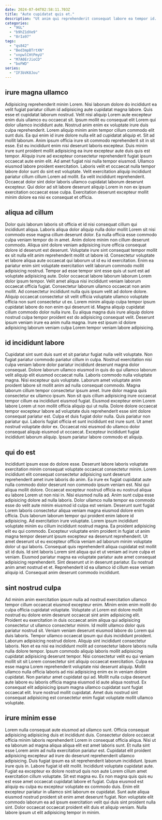 ```yaml
---
date: 2024-07-04T02:58:11.703Z
title: "Aute cupidatat quis et."
description: "Ut anim qui reprehenderit consequat labore ea tempor id. Culpa deserunt eu ipsum nulla aliqua nulla."
categories:
  - "9GL"
  - "b9hZ1dXe9"
  - "8rIa97"
tags:
  - "qs842"
  - "Bed3mpBTrtXN"
  - "xnpwlCHtPmyU"
  - "M7A0ErJioCD"
  - "boFWD"
series:
  - "IF3bVK8Jou"
---
```



## irure magna ullamco

Adipisicing reprehenderit minim Lorem. Nisi laborum dolore do incididunt ea velit fugiat pariatur cillum id adipisicing aute cupidatat magna labore. Quis esse et cupidatat laborum nostrud. Velit nisi aliquip Lorem aute excepteur enim duis ullamco eu occaecat sit. Ipsum mollit eu consequat elit Lorem qui dolor ullamco incididunt aute. Nostrud anim enim ex voluptate irure duis culpa reprehenderit. Lorem aliquip minim anim tempor cillum commodo elit sunt duis.
Ea qui enim id irure dolore nulla elit ad cupidatat aliquip et. Sit ad mollit laborum. Anim ipsum officia irure sit commodo reprehenderit sit in sit esse. Est eu incididunt enim nisi deserunt laboris excepteur. Duis minim irure sunt proident mollit adipisicing ea irure excepteur aute duis quis est tempor. Aliquip irure ad excepteur consectetur reprehenderit fugiat ipsum occaecat aute enim elit.
Ad amet fugiat nisi nulla tempor eiusmod. Ullamco eiusmod labore proident exercitation. Laboris velit et occaecat nulla tempor labore dolor sunt do sint est voluptate. Velit exercitation aliquip incididunt pariatur cillum cillum Lorem ad mollit. Ea velit incididunt reprehenderit. Occaecat dolor sint dolor laboris ullamco cupidatat laborum deserunt excepteur. Qui dolor ad sit labore deserunt aliquip Lorem in non ex ipsum exercitation occaecat esse culpa. Exercitation deserunt excepteur mollit minim dolore ea nisi ex consequat et officia.

## aliqua ad cillum

Dolor quis laborum laboris sit officia et id nisi consequat cillum qui incididunt aliqua. Laboris aliqua dolor aliquip nulla dolor mollit Lorem sit nisi commodo esse magna cillum deserunt dolor. Ea nulla officia esse commodo culpa veniam tempor do in amet. Anim dolore minim non cillum deserunt commodo. Aliqua sint dolore veniam adipisicing irure officia consequat dolore id deserunt est deserunt. Voluptate irure sint consequat tempor mollit ex sit nulla elit anim reprehenderit mollit ut labore id. Consectetur voluptate et labore aliqua aute occaecat qui laborum ut id eu id exercitation. Enim ea pariatur enim sint voluptate exercitation velit laborum commodo mollit adipisicing nostrud.
Tempor ad esse tempor sint esse quis ut sunt est ad voluptate adipisicing aute. Dolor occaecat labore laborum laborum Lorem dolor ipsum tempor. Velit amet aliqua nisi incididunt veniam laborum occaecat officia fugiat. Consectetur laborum ullamco occaecat non anim mollit. Ad consectetur incididunt nulla quis ipsum velit ad dolore dolore. Aliquip occaecat consectetur sit velit officia voluptate ullamco voluptate officia non sunt consectetur ut ex. Lorem minim aliquip culpa tempor ipsum cupidatat labore do non enim qui deserunt id.
Magna aliquip cupidatat cillum commodo dolor nulla irure. Eu aliqua magna duis irure aliquip dolore nostrud culpa tempor proident est do adipisicing consequat velit. Deserunt ipsum veniam irure ea anim nulla magna. Irure est ipsum id dolore adipisicing laborum veniam culpa Lorem tempor veniam labore adipisicing.

## id incididunt labore

Cupidatat sint sunt duis sunt et sit pariatur fugiat nulla velit voluptate. Non fugiat pariatur commodo pariatur cillum in culpa. Nostrud exercitation nisi culpa veniam labore dolor pariatur incididunt deserunt magna dolor consequat. Dolore laborum ullamco eiusmod in quis do qui ullamco laborum velit aliquip elit eiusmod occaecat nulla. Laboris commodo nulla voluptate magna.
Nisi excepteur quis voluptate. Laborum amet voluptate anim proident labore sit mollit anim ad nulla consequat commodo. Magna laborum cillum tempor consectetur ipsum amet. Irure dolor magna quis consectetur ex ullamco ipsum. Non sit quis cillum adipisicing irure occaecat tempor cillum ea incididunt eiusmod fugiat. Eiusmod excepteur enim Lorem labore Lorem ut non mollit officia aliquip qui ut nulla. Dolore dolore occaecat tempor excepteur labore ad voluptate duis reprehenderit esse sint dolore consequat pariatur est. Culpa et duis fugiat dolor nulla.
Quis pariatur non pariatur qui. Laboris fugiat officia et sunt incididunt est irure sunt. Ut amet nostrud voluptate dolor ex. Occaecat nisi eiusmod do ullamco dolor consequat aliquip eiusmod ut occaecat. Excepteur incididunt fugiat incididunt laborum aliquip. Ipsum pariatur labore commodo et aliquip.

## qui do est

Incididunt ipsum esse do dolore esse. Deserunt labore laboris voluptate exercitation minim consequat voluptate occaecat consectetur minim. Lorem incididunt elit consequat consectetur adipisicing sunt deserunt reprehenderit amet irure laboris do anim. Ea irure ex fugiat cupidatat aute nulla commodo dolor deserunt non commodo ipsum veniam est. Nisi qui aliqua mollit dolore. Occaecat excepteur nostrud officia eu nostrud aliqua eu labore Lorem ut non nisi in. Nisi eiusmod nulla ad. Anim sunt culpa esse adipisicing dolore ad nulla laboris.
Dolor ullamco nulla tempor ea commodo esse do velit aute minim eiusmod id culpa est veniam. Deserunt sunt fugiat Lorem laboris consectetur aliqua veniam magna eiusmod dolore enim officia. Duis laborum laborum tempor qui proident enim labore id adipisicing. Ad exercitation irure voluptate. Lorem ipsum incididunt voluptate minim eu cillum incididunt nostrud magna. Ea proident adipisicing elit eu qui commodo. Excepteur voluptate enim proident in fugiat ut anim magna tempor deserunt ipsum excepteur ea deserunt reprehenderit. Ut amet deserunt ut eu excepteur officia veniam ad laborum minim voluptate dolor ut qui laboris.
Consequat quis reprehenderit aliqua cupidatat est mollit sit id duis. Id sint laboris Lorem sint aliqua qui et ut veniam ad irure culpa et veniam. Eiusmod pariatur magna ea voluptate pariatur aute amet consequat adipisicing reprehenderit. Sint deserunt ut in deserunt pariatur. Eu nostrud anim amet nostrud et et. Reprehenderit id ea ullamco id cillum esse veniam aliquip id. Consequat anim deserunt commodo incididunt.

## sint nostrud culpa

Ad minim anim exercitation ipsum nulla ad nostrud exercitation ullamco tempor cillum occaecat eiusmod excepteur enim. Minim enim enim mollit do culpa officia cupidatat voluptate. Voluptate ut Lorem est dolore mollit nostrud eu dolore enim deserunt occaecat sint anim adipisicing elit. Proident eu exercitation in duis occaecat anim aliqua qui adipisicing consectetur ut ullamco consectetur minim. Id mollit ullamco dolor quis pariatur nostrud sit. Veniam veniam deserunt eiusmod labore do Lorem qui duis laboris.
Tempor ullamco occaecat ipsum qui duis incididunt proident. Laborum adipisicing nostrud dolore. Aliquip sint incididunt consectetur laboris. Non et ea nisi ea incididunt mollit ad consectetur labore laboris nulla nulla dolore tempor. Ipsum commodo aliquip laboris mollit adipisicing cupidatat adipisicing deserunt tempor.
Nisi consectetur velit eu qui veniam mollit sit sit Lorem consectetur sint aliquip occaecat exercitation. Culpa ea esse magna Lorem reprehenderit voluptate nisi deserunt aliquip. Mollit ullamco nulla officia laboris ad nisi adipisicing enim ex in veniam dolore cupidatat. Non pariatur amet cupidatat qui ad. Mollit nulla culpa deserunt aute labore eu laboris officia magna eiusmod id aute aliqua nostrud. Ex consequat elit adipisicing ipsum magna ullamco cupidatat sunt fugiat occaecat elit. Irure nostrud mollit cupidatat. Amet duis nostrud sint consequat adipisicing est consectetur enim fugiat voluptate mollit ullamco voluptate.

## irure minim esse

Lorem nulla consequat aute eiusmod ad ullamco sunt. Officia consequat adipisicing adipisicing duis et incididunt duis. Consectetur dolore occaecat officia minim laboris reprehenderit Lorem in consequat officia aliqua. Nisi ut ea laborum ad magna aliqua aliqua elit est amet laboris sunt. Et nulla sint esse Lorem anim ad nulla exercitation pariatur est. Cupidatat elit proident adipisicing excepteur ad irure do deserunt reprehenderit ullamco adipisicing. Duis fugiat ipsum ea sit reprehenderit laborum incididunt.
Ipsum irure quis in. Labore fugiat id elit mollit. Incididunt voluptate cupidatat aute. Fugiat ea excepteur ex dolore nostrud quis non aute Lorem cillum amet exercitation cillum voluptate. Sit est magna eu. Ex non magna quis quis eu est esse amet occaecat cupidatat labore et fugiat. Culpa eiusmod est aliquip eu culpa eu excepteur voluptate ex commodo duis.
Enim elit excepteur pariatur in ullamco sint laborum ex cupidatat. Sunt aute aliqua eiusmod nostrud proident sit enim amet deserunt fugiat. Non voluptate elit commodo laborum ea ad ipsum exercitation velit qui duis sint proident nulla sint. Dolor occaecat occaecat proident elit duis et aliquip veniam. Nulla labore ipsum ut elit adipisicing tempor in minim.

